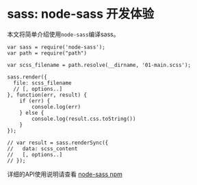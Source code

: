 # sass: node-sass 开发体验

本文将简单介绍使用`node-sass`编译sass。

```JS
var sass = require('node-sass');
var path = require("path")

var scss_filename = path.resolve(__dirname, '01-main.scss');

sass.render({
  file: scss_filename
  // [, options..]
}, function(err, result) {
	if (err) {
		console.log(err)
	} else {
		console.log(result.css.toString())
	}
});

// var result = sass.renderSync({
//   data: scss_content
//   [, options..]
// });
```

详细的API使用说明请查看 [node-sass npm](https://www.npmjs.com/package/node-sass)